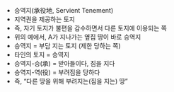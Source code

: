 - 승역지(承役地, Servient Tenement)
- 지역권을 제공하는 토지
- 즉, 자기 토지가 불편을 감수하면서 다른 토지에 이용되는 쪽
- 위의 예에서, A가 지나가는 옆집 땅이 바로 승역지
- 승역지 = 부담 지는 토지 (제한 당하는 쪽)
- 타인의 토지 = 승역지
- 승역지-승(承) = 받아들이다, 짐을 지다
- 승역지-역(役) = 부려짐을 당하다
- 즉, “다른 땅을 위해 부려지는(짐을 지는) 땅”